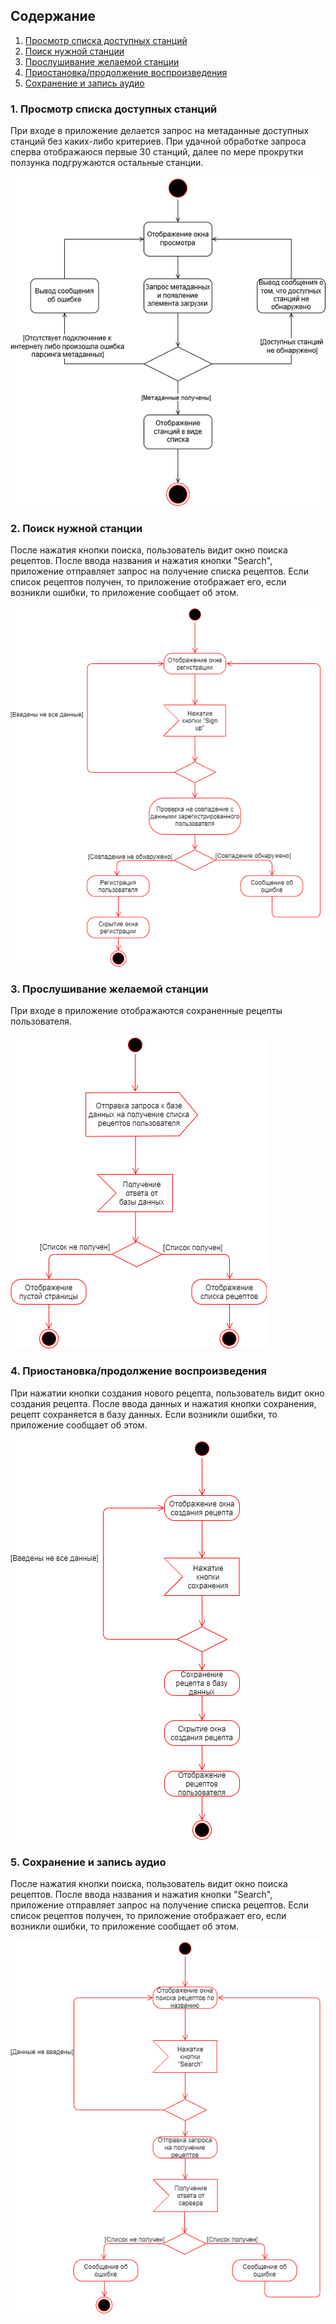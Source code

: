 ## Содержание
1. [Просмотр списка доступных станций](#1)
2. [Поиск нужной станции](#2)
3. [Прослушивание желаемой станции](#3)
4. [Приостановка/продолжение воспроизведения](#4)
5. [Сохранение и запись аудио](#5)

### 1. Просмотр списка доступных станций <a name="1"></a>
При входе в приложение делается запрос на метаданные доступных станций без каких-либо критериев. При удачной обработке запроса сперва отображаюся первые 30 станций, далее по мере прокрутки ползунка подгружаются остальные станции.

![Просмотр списка доступных станций](../Activities/Images/Activity_show.png)

### 2. Поиск нужной станции<a name="2"></a>
После нажатия кнопки поиска, пользователь видит окно поиска рецептов. После ввода названия и нажатия кнопки "Search", приложение отправляет запрос на получение списка рецептов. Если список рецептов получен, то приложение отображает его, если возникли ошибки, то приложение сообщает об этом.

![Регистрация в приложении](https://raw.githubusercontent.com/anyatsal/ChefsBoutique/master/Documents/Diagrams/Activity/Images/Registration.png)
  
### 3. Прослушивание желаемой станции<a name="3"></a>
При входе в приложение отображаются сохраненные рецепты пользователя.

![Просмотр рецептов пользователя](https://raw.githubusercontent.com/anyatsal/ChefsBoutique/master/Documents/Diagrams/Activity/Images/ShowUserRecipeList.png)

### 4. Приостановка/продолжение воспроизведения<a name="4"></a>
При нажатии кнопки создания нового рецепта, пользователь видит окно создания рецепта. После ввода данных и нажатия кнопки сохранения, рецепт сохраняется в базу данных. Если возникли ошибки, то приложение сообщает об этом.

![Создание нового рецепта](https://raw.githubusercontent.com/anyatsal/ChefsBoutique/master/Documents/Diagrams/Activity/Images/AddingRecipe.png)

### 5. Сохранение и запись аудио<a name="5"></a>
После нажатия кнопки поиска, пользователь видит окно поиска рецептов. После ввода названия и нажатия кнопки "Search", приложение отправляет запрос на получение списка рецептов. Если список рецептов получен, то приложение отображает его, если возникли ошибки, то приложение сообщает об этом.

![Поиск рецепта по названию](https://raw.githubusercontent.com/anyatsal/ChefsBoutique/master/Documents/Diagrams/Activity/Images/SearchByName.png)
